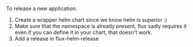 To release a new application: 

1. Create a wrapper helm chart since we know helm is superior :)
2. Make sure that the namespace is already present, flux sadly requires it even if you can define it in your chart, that doesn't work.
3. Add a release in flux-helm-release